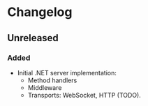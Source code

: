 # Changelog

## Unreleased

### Added

- Initial .NET server implementation:
    - Method handlers
    - Middleware
    - Transports: WebSocket, HTTP (TODO).

